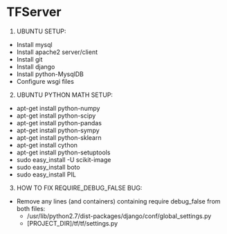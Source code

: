 TFServer
========

1. UBUNTU SETUP:
  - Install mysql
  - Install apache2 server/client
  - Install git
  - Install django
  - Install python-MysqlDB
  - Configure wsgi files

2. UBUNTU PYTHON MATH SETUP:
  - apt-get install python-numpy
  - apt-get install python-scipy
  - apt-get install python-pandas
  - apt-get install python-sympy
  - apt-get install python-sklearn
  - apt-get install cython
  - apt-get install python-setuptools
  - sudo easy_install -U scikit-image
  - sudo easy_install boto
  - sudo easy_install PIL

3. HOW TO FIX REQUIRE_DEBUG_FALSE BUG:
  - Remove any lines (and containers) containing require debug_false from both files:
    - /usr/lib/python2.7/dist-packages/django/conf/global_settings.py
    - [PROJECT_DIR]/tf/tf/settings.py

